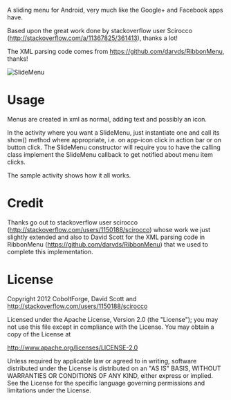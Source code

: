 A sliding menu for Android, very much like the Google+ and Facebook apps have.

Based upon the great work done by stackoverflow user Scirocco (http://stackoverflow.com/a/11367825/361413),
thanks a lot!

The XML parsing code comes from https://github.com/darvds/RibbonMenu, thanks!

![SlideMenu](https://github.com/bk138/LibSlideMenu/raw/master/screenshot1.png)


Usage
=====

Menus are created in xml as normal, adding text and possibly an icon.

In the activity where you want a SlideMenu, just instantiate one and call its
show() method where appropriate, i.e. on app-icon click in action bar or on button
click. The SlideMenu constructor will require you to have the calling class implement
the SlideMenu callback to get notified about menu item clicks.

The sample activity shows how it all works.


Credit
======

Thanks go out to stackoverflow user scirocco (http://stackoverflow.com/users/1150188/scirocco)
whose work we just slightly extended and also to David Scott for the XML parsing code in RibbonMenu
(https://github.com/darvds/RibbonMenu) that we used to complete this implementation.


License
=======

Copyright 2012 CoboltForge, David Scott and http://stackoverflow.com/users/1150188/scirocco

Licensed under the Apache License, Version 2.0 (the "License");
you may not use this file except in compliance with the License.
You may obtain a copy of the License at

   http://www.apache.org/licenses/LICENSE-2.0

Unless required by applicable law or agreed to in writing, software
distributed under the License is distributed on an "AS IS" BASIS,
WITHOUT WARRANTIES OR CONDITIONS OF ANY KIND, either express or implied.
See the License for the specific language governing permissions and
limitations under the License.